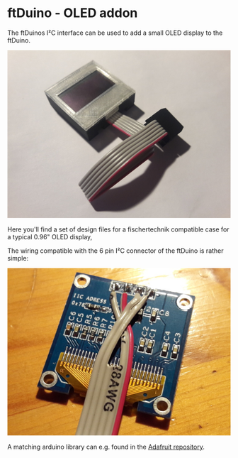 # ftDuino - OLED addon

The ftDuinos I²C interface can be used to add a small OLED display
to the ftDuino.

![The cased OLED display with matching cable for the ftDuino](oled.jpg)

Here you'll find a set of design files for a fischertechnik compatible
case for a typical 0.96" OLED display,

The wiring compatible with the 6 pin I²C connector of the ftDuino
is rather simple:

![Wiring the ftDuino cable](wiring.jpg)

A matching arduino library can e.g. found in the [Adafruit repository](https://github.com/adafruit/Adafruit_SSD1306).